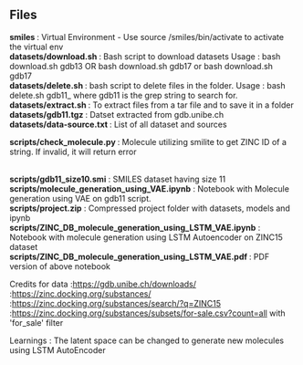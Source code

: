<h2> Files</h2>
<body>
    <b>smiles </b>: Virtual Environment - Use source /smiles/bin/activate to activate the virtual env<br>
    <b>datasets/download.sh </b>: Bash script to download datasets 
		Usage : bash download.sh gdb13 OR bash download.sh gdb17 or bash download.sh gdb17
<br>
    <b>datasets/delete.sh </b>: bash script to delete files in the folder. 
		Usage : bash delete.sh gdb11_ where gdb11 is the grep string to search for.
<br>
    <b>datasets/extract.sh </b>: To extract files from a tar file and to save it in a folder

<br>
<b>datasets/gdb11.tgz </b> : Datset extracted from gdb.unibe.ch<br>
<b>datasets/data-source.txt </b> : List of all dataset and sources<br>

<b>scripts/check_molecule.py </b> : Molecule utilizing smilite to get ZINC ID of a string. If invalid, it will return error

<br>
<b>scripts/gdb11_size10.smi</b> : SMILES dataset having size 11 <br>
<b>scripts/molecule_generation_using_VAE.ipynb</b> : Notebook with Molecule generation using VAE on gdb11 script. <br>
<b>scripts/project.zip</b> : Compressed project folder with datasets, models and ipynb<br>
<b>scripts/ZINC_DB_molecule_generation_using_LSTM_VAE.ipynb</b> : Notebook with molecule generation using LSTM Autoencoder on ZINC15 dataset<br>
<b>scripts/ZINC_DB_molecule_generation_using_LSTM_VAE.pdf </b> : PDF version of above notebook


Credits for data :https://gdb.unibe.ch/downloads/
		 :https://zinc.docking.org/substances/
		 :https://zinc.docking.org/substances/search/?q=ZINC15
		 :https://zinc.docking.org/substances/subsets/for-sale.csv?count=all with 'for_sale' filter
		 
		 
		 
Learnings : 
The latent space can be changed to generate new molecules using LSTM AutoEncoder


